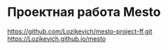 # Проектная работа Mesto
https://github.com/Lozikevich/mesto-project-ff.git
https://Lozikevich.github.io/mesto
